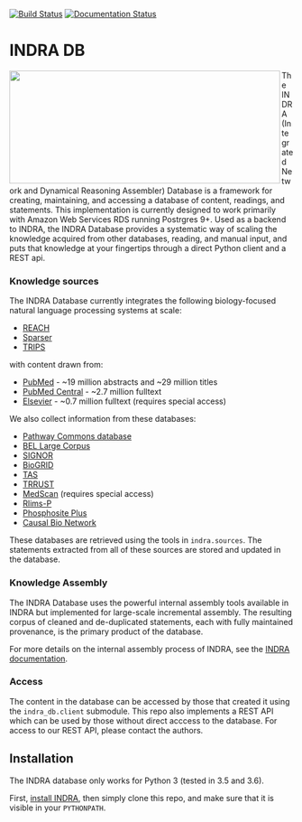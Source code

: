[![Build Status](https://api.travis-ci.org/indralab/indra_db.svg?branch=master)](https://travis-ci.org/indralab/indra_db) [![Documentation Status](https://readthedocs.org/projects/indra-db/badge/?version=latest)](https://indra-db.readthedocs.io/en/latest/?badge=latest)

# INDRA DB

<img align="left" src="https://s3.amazonaws.com/bigmech/indra-db/indra_db_logo.png"
 width="480" height="200" />

The INDRA (Integrated Network and Dynamical Reasoning Assembler) Database is a
framework for creating, maintaining, and accessing a database of content,
readings, and statements. This implementation is currently designed to work
primarily with Amazon Web Services RDS running Postrgres 9+. Used as a backend
to INDRA, the INDRA Database provides a systematic way of scaling the knowledge
acquired from other databases, reading, and manual input, and puts that
knowledge at your fingertips through a direct Python client and a REST api.

### Knowledge sources

The INDRA Database currently integrates the following biology-focused natural language
processing systems at scale:
- [REACH](https://github.com/clulab/reach)
- [Sparser](https://github.com/ddmcdonald/sparser)
- [TRIPS](http://trips.ihmc.us/trac/drum/wiki/TripsDrumSystemInstallation)

with content drawn from:
- [PubMed](https://www.ncbi.nlm.nih.gov/pubmed/) - ~19 million abstracts and ~29 million titles
- [PubMed Central](/www.ncbi.nlm.nih.gov/pmc/) - ~2.7 million fulltext
- [Elsevier](https://www.elsevier.com/) - ~0.7 million fulltext 
(requires special access)

We also collect information from these databases:
- [Pathway Commons database](http://pathwaycommons.org/)
- [BEL Large Corpus](https://github.com/OpenBEL/)
- [SIGNOR](https://signor.uniroma2.it/)
- [BioGRID](https://thebiogrid.org/)
- [TAS](https://www.biorxiv.org/content/10.1101/358978v1)
- [TRRUST](https://omictools.com/trrust-tool)
- [MedScan](http://www.medscanlab.com/) (requires special access)
- [Rlims-P](https://research.bioinformatics.udel.edu/rlimsp/)
- [Phosphosite Plus](https://www.phosphosite.org/homeAction.action)
- [Causal Bio Network](http://www.causalbionet.com/)

These databases are retrieved using the tools in `indra.sources`. The statements
extracted from all of these sources are stored and updated in the database.

### Knowledge Assembly

The INDRA Database uses the powerful internal assembly tools available in INDRA
but implemented for large-scale incremental assembly. The resulting corpus of
cleaned and de-duplicated statements, each with fully maintained provenance, is
the primary product of the database.

For more details on the internal assembly process of INDRA, see the
[INDRA documentation](http://indra.readthedocs.io/en/latest/modules/preassembler).

### Access

The content in the database can be accessed by those that created it using the
`indra_db.client` submodule. This repo also implements a REST API which can be
used by those without direct acccess to the database. For access to our REST
API, please contact the authors.

## Installation

The INDRA database only works for Python 3 (tested in 3.5 and 3.6).

First, [install INDRA](http://indra.readthedocs.io/en/latest/installation.html),
then simply clone this repo, and make sure that it is visible in your
`PYTHONPATH`.
